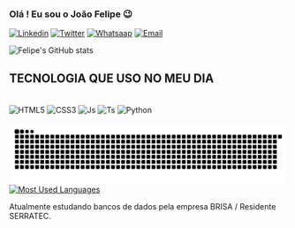 
### Olá ! Eu sou o João Felipe 😉

[![Linkedin](https://img.shields.io/badge/LinkedIn-0077B5?style=for-the-badge&logo=linkedin&logoColor=white)](https://www.linkedin.com/in/jo%C3%A3o-felipe-r-3591521b7/)
[![Twitter](https://img.shields.io/badge/Twitter-1DA1F2?style=for-the-badge&logo=twitter&logoColor=white)](https://x.com/Felipe_Selol)
[![Whatsaap](https://img.shields.io/badge/WhatsApp-25D366?style=for-the-badge&logo=whatsapp&logoColor=white)](https://wa.me/5524988192174)
[![Email](https://img.shields.io/badge/Gmail-D14836?style=for-the-badge&logo=gmail&logoColor=white)](mailto:selol374@gmail.com)

![Felipe's GitHub stats](https://github-readme-stats.vercel.app/api?username=Felipe-Selol&show_icons=true&theme=dracula)

## TECNOLOGIA QUE USO NO MEU DIA 

<div style="display: inline_block"><br/>
    <img align="center" alt="HTML5" src="https://img.shields.io/badge/HTML5-E34F26?style=for-the-badge&logo=html5&logoColor=white" />
<img align="center" alt="CSS3" src="https://img.shields.io/badge/CSS3-1572B6?style=for-the-badge&logo=css3&logoColor=white" />
<img align="center" alt="Js" src="https://img.shields.io/badge/JavaScript-323330?style=for-the-badge&logo=javascript&logoColor=F7DF1E" />
<img align="center" alt="Ts" src="https://img.shields.io/badge/TypeScript-007ACC?style=for-the-badge&logo=typescript&logoColor=white" />
<img align="center" alt="Python" src="https://img.shields.io/badge/Python-14354C?style=for-the-badge&logo=python&logoColor=white" />
</div><br/>

<picture align="center">
  <source media="(prefers-color-scheme: dark)" srcset="https://raw.githubusercontent.com/Felipe-Selol/Felipe-Selol/output/github-contribution-grid-snake-dark.svg">
  <source media="(prefers-color-scheme: light)" srcset="https://raw.githubusercontent.com/Felipe-Selol/Felipe-Selol/output/github-contribution-grid-snake-dark.svg">
  <img align="center" alt="github contribution grid snake animation" src="https://raw.githubusercontent.com/Felipe-Selol/Felipe-Selol/output/github-contribution-grid-snake.svg">
</picture>

  <a href="https://github.com/mari4souza/github-readme-stats">
    <img src="https://github-readme-stats-git-masterrstaa-rickstaa.vercel.app/api/top-langs/?username=mari4souza&line_height=10&card_width=290&layout=compact&hide_title=false&count_private=true&langs_count=4&show_icons=true&title_color=FF00F6&hide=html,scss,less&bg_color=000&text_color=8B8B8B&border_radius=3&border_color=561760&count_private=true" alt="Most Used Languages">
  </a>
</div>

Atualmente estudando bancos de dados pela empresa BRISA / Residente SERRATEC.

